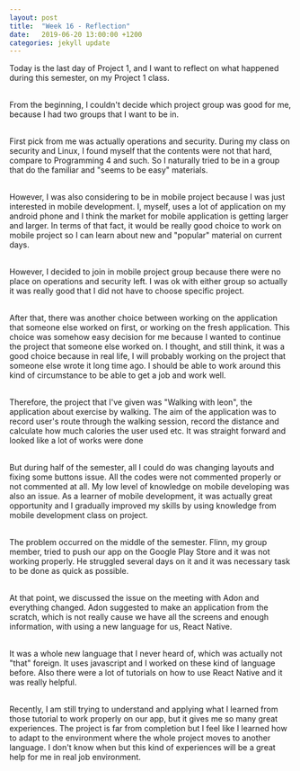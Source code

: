```yaml
---
layout: post
title:  "Week 16 - Reflection"
date:   2019-06-20 13:00:00 +1200
categories: jekyll update
---
```

Today is the last day of Project 1, and I want to reflect on what happened during this semester, on my Project 1 class.<br><br>

From the beginning, I couldn't decide which project group was good for me, because I had two groups that I want to be in.<br><br>

First pick from me was actually operations and security. During my class on security and Linux, I found myself that the contents were not that hard, compare to Programming 4 and such. So I naturally tried to be in a group that do the familiar and "seems to be easy" materials.<br><br>

However, I was also considering to be in mobile project because I was just interested in mobile development. I, myself, uses a lot of application on my android phone and I think the market for mobile application is getting larger and larger. In terms of that fact, it would be really good choice to work on mobile project so I can learn about new and "popular" material on current days.<br><br>

However, I decided to join in mobile project group because there were no place on operations and security left. I was ok with either group so actually it was really good that I did not have to choose specific project.<br><br>

After that, there was another choice between working on the application that someone else worked on first, or working on the fresh application. This choice was somehow easy decision for me because I wanted to continue the project that someone else worked on. I thought, and still think, it was a good choice because in real life, I will probably working on the project that someone else wrote it long time ago. I should be able to work around this kind of circumstance to be able to get a job and work well.<br><br>

Therefore, the project that I've given was "Walking with leon", the application about exercise by walking. The aim of the application was to record user's route through the walking session, record the distance and calculate how much calories the user used etc. It was straight forward and looked like a lot of works were done<br><br>

But during half of the semester, all I could do was changing layouts and fixing some buttons issue. All the codes were not commented properly or not commented at all. My low level of knowledge on mobile developing was also an issue. As a learner of mobile development, it was actually great opportunity and I gradually improved my skills by using knowledge from mobile development class on project.<br><br>

The problem occurred on the middle of the semester. Flinn, my group member, tried to push our app on the Google Play Store and it was not working properly. He struggled several days on it and it was necessary task to be done as quick as possible.<br><br>

At that point, we discussed the issue on the meeting with Adon and everything changed. Adon suggested to make an application from the scratch, which is not really cause we have all the screens and enough information, with using a new language for us, React Native.<br><br>

It was a whole new language that I never heard of, which was actually not "that" foreign. It uses javascript and I worked on these kind of language before. Also there were a lot of tutorials on how to use React Native and it was really helpful.<br><br>

Recently, I am still trying to understand and applying what I learned from those tutorial to work properly on our app, but it gives me so many great experiences. The project is far from completion but I feel like I learned how to adapt to the environment where the whole project moves to another language. I don't know when but this kind of experiences will be a great help for me in real job environment.